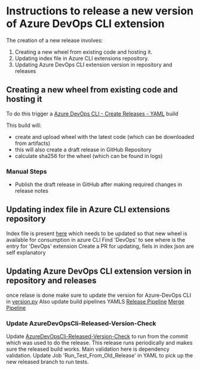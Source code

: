 # Instructions to release a new version of Azure DevOps CLI extension

The creation of a new release involves:

1. Creating a new wheel from existing code and hosting it.
1. Updating index file in Azure CLI extensions repository.
1. Updating Azure DevOps CLI extension version in repository and releases

## Creating a new wheel from existing code and hosting it

To do this trigger a [Azure DevOps CLI - Create Releases - YAML](https://dev.azure.com/AzureDevOpsCliOrg/AzureDevOpsCli/_build?definitionId=40&_a=summary) build

This build will:

* create and upload wheel with the latest code (which can be downloaded from artifacts)
* this will also create a draft release in GitHub Repository
* calculate sha256 for the wheel (which can be found in logs)

### Manual Steps

* Publish the draft release in GitHub after making required changes in release notes

## Updating index file in Azure CLI extensions repository

Index file is present [here](https://github.com/Azure/azure-cli-extensions/blob/master/src/index.json) which needs to be updated so that new wheel is available for consumption in azure CLI
Find 'DevOps' to see where is the entry for 'DevOps' extension
Create a PR for updating, fiels in index json are self explanatory

## Updating Azure DevOps CLI extension version in repository and releases

once relase is done make sure to update the version for Azure-DevOps CLI in [version.py](https://github.com/Microsoft/azure-devops-cli-extension/blob/master/azure-devops/azext_devops/version.py)
Also update build pipelines YAMLS
[Release Pipeline](./../.azure-pipelines/azure-pipelines-create-release.yml)
[Merge Pipeline](./../.azure-pipelines/azure-pipelines-merge.yml)

### Update AzureDevOpsCli-Released-Version-Check

Update [AzureDevOpsCli-Released-Version-Check](https://dev.azure.com/AzureDevOpsCliOrg/AzureDevOpsCli/_build?definitionId=34) to run from the commit which was used to do the release.
This release runs periodically and makes sure the released build works. Main validation here is dependency validation.
Update Job 'Run_Test_From_Old_Release' in YAML to pick up the new released branch to run tests.
